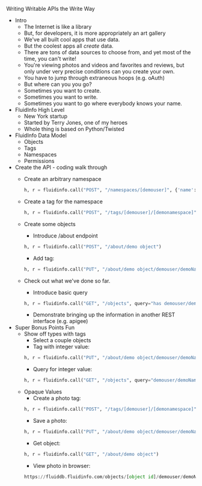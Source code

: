 Writing Writable APIs the Write Way

- Intro
    - The Internet is like a library
	- But, for developers, it is more appropriately an art gallery
    - We've all built cool apps that use data.
    - But the coolest apps all *create* data.
    - There are tons of data sources to choose from, and yet most of the time, you can't write!
    - You're viewing photos and videos and favorites and reviews, but only under very precise conditions can you create your own.
    - You have to jump through extraneous hoops (e.g. oAuth)
    - But where can you you go?
    - Sometimes you want to create.
    - Sometimes you want to write.
    - Sometimes you want to go where everybody knows your name.
- FluidInfo High Level
    - New York startup
    - Started by Terry Jones, one of my heroes
    - Whole thing is based on Python/Twisted
- FluidInfo Data Model
    - Objects
    - Tags
    - Namespaces
    - Permissions
- Create the API - coding walk through
    - Create an arbitrary namespace
    	```python
        h, r = fluidinfo.call("POST", "/namespaces/[demouser]", {'name': 'demoNamespace', 'description': 'Demo Description'})
		```

    - Create a tag for the namespace
        ```python
        h, r = fluidinfo.call("POST", "/tags/[demouser]/[demonamespace]", {'name': 'demoTag', 'description': 'Demo Tag.', 'indexed': False})
		```
    - Create some objects
        - Introduce /about endpoint
        ```python
        h, r = fluidinfo.call("POST", "/about/demo object")
        ```
        - Add tag: 
        ```python
        h, r = fluidinfo.call("PUT", "/about/demo object/demouser/demoNamespace/demoTag")
        ```
    - Check out what we've done so far.
        - Introduce basic query
        ```python
        h, r = fluidinfo.call("GET", "/objects", query="has demouser/demoNamespace/demoTag")
        ```
        - Demonstrate bringing up the information in another REST interface (e.g. apigee)
- Super Bonus Points Fun
    - Show off types with tags
        - Select a couple objects
        - Tag with integer value: 
        ```python
        h, r = fluidinfo.call("PUT", "/about/demo object/demouser/demoNamespace/demovalue", 7)
        ```
        - Query for integer value: 
        ```python
        h, r = fluidinfo.call("GET", "/objects", query="demouser/demoNamespace/demovalue > 5")
        ```
    - Opaque Values
        - Create a photo tag:
        ```python
        h, r = fluidinfo.call("POST", "/tags/[demouser]/[demonamespace]", {'name': 'photo', 'description': 'Photo tag.', 'indexed': False})
        ```
        - Save a photo: 
        ```python
        h, r = fluidinfo.call("PUT", "/about/demo object/demouser/demoNamespace/photo", photo.read(), mime="image/jpg")
        ```
        - Get object: 
        ```python
        h, r = fluidinfo.call("GET", "/about/demo object")
        ```
        - View photo in browser: 
        ```python
        https://fluiddb.fluidinfo.com/objects/[object id]/demouser/demoNamespace/photo
        ```